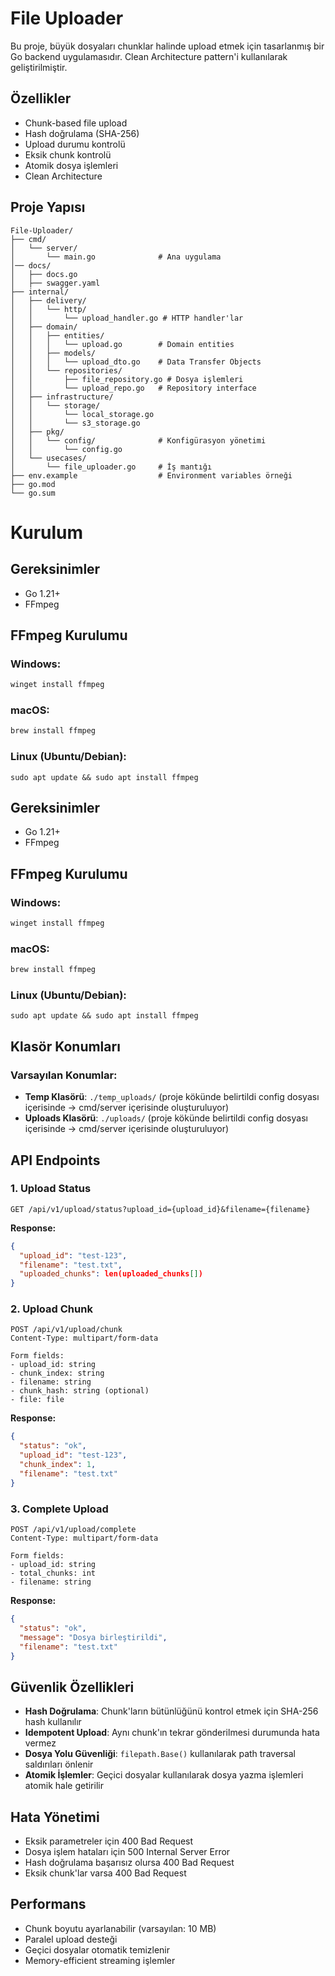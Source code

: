 # File Uploader

Bu proje, büyük dosyaları chunklar halinde upload etmek için tasarlanmış bir Go backend uygulamasıdır. Clean Architecture pattern'i kullanılarak geliştirilmiştir.

## Özellikler

- Chunk-based file upload
- Hash doğrulama (SHA-256)
- Upload durumu kontrolü
- Eksik chunk kontrolü
- Atomik dosya işlemleri
- Clean Architecture

## Proje Yapısı

```
File-Uploader/
├── cmd/
│   └── server/
│       └── main.go              # Ana uygulama
│── docs/
│   ├── docs.go
│   ├── swagger.yaml
├── internal/
│   ├── delivery/
│   │   └── http/
│   │       └── upload_handler.go # HTTP handler'lar
│   ├── domain/
│   │   ├── entities/
│   │   │   └── upload.go        # Domain entities
│   │   ├── models/
│   │   │   └── upload_dto.go    # Data Transfer Objects
│   │   └── repositories/
│   │       ├── file_repository.go # Dosya işlemleri
│   │       └── upload_repo.go   # Repository interface
│   ├── infrastructure/
│   │   └── storage/
│   │       └── local_storage.go
│   │       └── s3_storage.go
│   ├── pkg/
│   │   └── config/              # Konfigürasyon yönetimi
│   │       └── config.go
│   └── usecases/
│       └── file_uploader.go     # İş mantığı
├── env.example                  # Environment variables örneği
├── go.mod
└── go.sum
```
# Kurulum

## Gereksinimler
- Go 1.21+
- FFmpeg

## FFmpeg Kurulumu

### Windows:
```bash
winget install ffmpeg
```

### macOS:
```bash
brew install ffmpeg
```
### Linux (Ubuntu/Debian):
```
sudo apt update && sudo apt install ffmpeg
```
## Gereksinimler
- Go 1.21+
- FFmpeg

## FFmpeg Kurulumu

### Windows:
```bash
winget install ffmpeg
```
### macOS:
```bash
brew install ffmpeg
```
### Linux (Ubuntu/Debian):
```
sudo apt update && sudo apt install ffmpeg
```
## Klasör Konumları

### Varsayılan Konumlar:
- **Temp Klasörü**: `./temp_uploads/` (proje kökünde belirtildi config dosyası içerisinde -> cmd/server içerisinde oluşturuluyor)
- **Uploads Klasörü**: `./uploads/` (proje kökünde belirtildi config dosyası içerisinde -> cmd/server içerisinde oluşturuluyor)

## API Endpoints

### 1. Upload Status
```
GET /api/v1/upload/status?upload_id={upload_id}&filename={filename}
```

**Response:**
```json
{
  "upload_id": "test-123",
  "filename": "test.txt",
  "uploaded_chunks": len(uploaded_chunks[])
}
```

### 2. Upload Chunk
```
POST /api/v1/upload/chunk
Content-Type: multipart/form-data

Form fields:
- upload_id: string
- chunk_index: string
- filename: string
- chunk_hash: string (optional)
- file: file
```

**Response:**
```json
{
  "status": "ok",
  "upload_id": "test-123",
  "chunk_index": 1,
  "filename": "test.txt"
}
```

### 3. Complete Upload
```
POST /api/v1/upload/complete
Content-Type: multipart/form-data

Form fields:
- upload_id: string
- total_chunks: int
- filename: string
```

**Response:**
```json
{
  "status": "ok",
  "message": "Dosya birleştirildi",
  "filename": "test.txt"
}
```

## Güvenlik Özellikleri

- **Hash Doğrulama**: Chunk'ların bütünlüğünü kontrol etmek için SHA-256 hash kullanılır
- **Idempotent Upload**: Aynı chunk'ın tekrar gönderilmesi durumunda hata vermez
- **Dosya Yolu Güvenliği**: `filepath.Base()` kullanılarak path traversal saldırıları önlenir
- **Atomik İşlemler**: Geçici dosyalar kullanılarak dosya yazma işlemleri atomik hale getirilir

## Hata Yönetimi

- Eksik parametreler için 400 Bad Request
- Dosya işlem hataları için 500 Internal Server Error
- Hash doğrulama başarısız olursa 400 Bad Request
- Eksik chunk'lar varsa 400 Bad Request

## Performans

- Chunk boyutu ayarlanabilir (varsayılan: 10 MB)
- Paralel upload desteği
- Geçici dosyalar otomatik temizlenir
- Memory-efficient streaming işlemler
